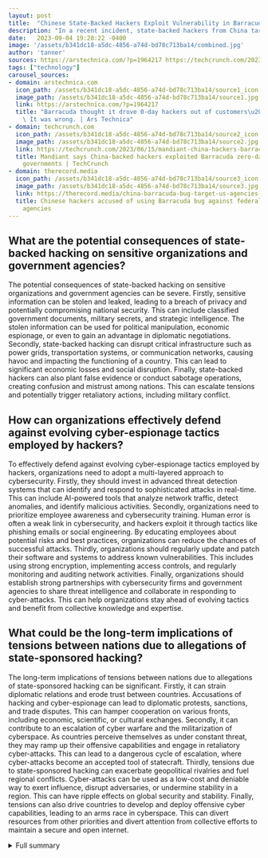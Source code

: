 ```yaml
---
layout: post
title:  "Chinese State-Backed Hackers Exploit Vulnerability in Barracuda Email Security Gateway"
description: "In a recent incident, state-backed hackers from China targeted sensitive organizations and government agencies by exploiting a critical vulnerability in the Barracuda Email Security Gateway. While researchers were able to deploy a patch to address the vulnerability, the hackers launched counterattacks using advanced malware. This cyber-espionage campaign has raised concerns among cybersecurity experts and highlights the importance of robust cybersecurity measures."
date:   2023-09-04 19:28:22 -0400
image: '/assets/b341dc18-a5dc-4856-a74d-bd78c713ba14/combined.jpg'
author: 'tanner'
sources: https://arstechnica.com/?p=1964217 https://techcrunch.com/2023/06/15/mandiant-china-hackers-barracuda-espionage-governments/ https://www.securityweek.com/chinese-apt-was-prepared-for-remediation-efforts-in-barracuda-esg-zero-day-attack/ https://therecord.media/china-barracuda-bug-target-us-agencies-research
tags: ["technology"]
carousel_sources:
- domain: arstechnica.com
  icon_path: /assets/b341dc18-a5dc-4856-a74d-bd78c713ba14/source1_icon.jpg
  image_path: /assets/b341dc18-a5dc-4856-a74d-bd78c713ba14/source1.jpg
  link: https://arstechnica.com/?p=1964217
  title: "Barracuda thought it drove 0-day hackers out of customers\u2019 networks.\
    \ It was wrong. | Ars Technica"
- domain: techcrunch.com
  icon_path: /assets/b341dc18-a5dc-4856-a74d-bd78c713ba14/source2_icon.jpg
  image_path: /assets/b341dc18-a5dc-4856-a74d-bd78c713ba14/source2.jpg
  link: https://techcrunch.com/2023/06/15/mandiant-china-hackers-barracuda-espionage-governments/
  title: Mandiant says China-backed hackers exploited Barracuda zero-day to spy on
    governments | TechCrunch
- domain: therecord.media
  icon_path: /assets/b341dc18-a5dc-4856-a74d-bd78c713ba14/source3_icon.jpg
  image_path: /assets/b341dc18-a5dc-4856-a74d-bd78c713ba14/source3.jpg
  link: https://therecord.media/china-barracuda-bug-target-us-agencies-research
  title: Chinese hackers accused of using Barracuda bug against federal, local US
    agencies
---
```


## What are the potential consequences of state-backed hacking on sensitive organizations and government agencies?
The potential consequences of state-backed hacking on sensitive organizations and government agencies can be severe. Firstly, sensitive information can be stolen and leaked, leading to a breach of privacy and potentially compromising national security. This can include classified government documents, military secrets, and strategic intelligence. The stolen information can be used for political manipulation, economic espionage, or even to gain an advantage in diplomatic negotiations. Secondly, state-backed hacking can disrupt critical infrastructure such as power grids, transportation systems, or communication networks, causing havoc and impacting the functioning of a country. This can lead to significant economic losses and social disruption. Finally, state-backed hackers can also plant false evidence or conduct sabotage operations, creating confusion and mistrust among nations. This can escalate tensions and potentially trigger retaliatory actions, including military conflict.

## How can organizations effectively defend against evolving cyber-espionage tactics employed by hackers?
To effectively defend against evolving cyber-espionage tactics employed by hackers, organizations need to adopt a multi-layered approach to cybersecurity. Firstly, they should invest in advanced threat detection systems that can identify and respond to sophisticated attacks in real-time. This can include AI-powered tools that analyze network traffic, detect anomalies, and identify malicious activities. Secondly, organizations need to prioritize employee awareness and cybersecurity training. Human error is often a weak link in cybersecurity, and hackers exploit it through tactics like phishing emails or social engineering. By educating employees about potential risks and best practices, organizations can reduce the chances of successful attacks. Thirdly, organizations should regularly update and patch their software and systems to address known vulnerabilities. This includes using strong encryption, implementing access controls, and regularly monitoring and auditing network activities. Finally, organizations should establish strong partnerships with cybersecurity firms and government agencies to share threat intelligence and collaborate in responding to cyber-attacks. This can help organizations stay ahead of evolving tactics and benefit from collective knowledge and expertise.

## What could be the long-term implications of tensions between nations due to allegations of state-sponsored hacking?
The long-term implications of tensions between nations due to allegations of state-sponsored hacking can be significant. Firstly, it can strain diplomatic relations and erode trust between countries. Accusations of hacking and cyber-espionage can lead to diplomatic protests, sanctions, and trade disputes. This can hamper cooperation on various fronts, including economic, scientific, or cultural exchanges. Secondly, it can contribute to an escalation of cyber warfare and the militarization of cyberspace. As countries perceive themselves as under constant threat, they may ramp up their offensive capabilities and engage in retaliatory cyber-attacks. This can lead to a dangerous cycle of escalation, where cyber-attacks become an accepted tool of statecraft. Thirdly, tensions due to state-sponsored hacking can exacerbate geopolitical rivalries and fuel regional conflicts. Cyber-attacks can be used as a low-cost and deniable way to exert influence, disrupt adversaries, or undermine stability in a region. This can have ripple effects on global security and stability. Finally, tensions can also drive countries to develop and deploy offensive cyber capabilities, leading to an arms race in cyberspace. This can divert resources from other priorities and divert attention from collective efforts to maintain a secure and open internet.


<details>
        <summary>Full summary</summary>
<p>In late May, security researchers discovered that state-backed hackers from China had exploited a critical vulnerability in Barracuda Email Security Gateway, giving them unauthorized access to sensitive organizations. The hackers were able to infiltrate the networks and gather valuable information. However, the researchers quickly responded and deployed a patch to address the vulnerability, effectively driving out the hackers and securing the networks.</p>
<p>But the story didn't end there. The hackers, showing their resilience and determination, launched counterattacks using new and advanced malware. They were determined to regain access to the target networks and continue their malicious activities. One of the malware they deployed was the DepthCharge, a sophisticated tool specifically designed to reinfect newly deployed appliances.</p>
<p>UNC4841, the threat group behind the attacks, had anticipated and prepared for the remediation efforts. They were well aware of the researchers' actions and had planned contingencies to maintain their access to the compromised networks.</p>
<p>This incident of state-backed hacking has raised serious concerns among cybersecurity experts. The Chinese government is believed to be behind this espionage campaign, which targeted not only sensitive organizations but also government agencies. It is estimated that almost a third of the targeted organizations were government agencies.</p>
<p>Security firm Mandiant, which investigated the attacks, found evidence linking the campaign to a threat group called UNC4841. Mandiant attributes the hacks to this group, which has strong connections to other China-backed hacking groups.</p>
<p>UNC4841 used custom malware to maintain their access to the compromised devices. They targeted the email accounts of individuals working for governments with political or strategic interests to China. Their goal seemed to be intelligence-gathering rather than destructive data attacks.</p>
<p>Mandiant called this campaign the 'broadest cyber espionage campaign' conducted by a China-backed group since 2021, highlighting the scale and impact of the attacks.</p>
<p>It is important to note that Barracuda took immediate action to address the security flaw in its Email Security Gateway (ESG) appliances. They issued patches and recommended customers to remove and replace the affected devices. However, the FBI and cybersecurity agencies revealed that the initial patches were ineffective, and attacks targeting the vulnerability continued.</p>
<p>Despite the ongoing efforts to combat these state-backed hackers, it is evident that they are determined and constantly evolving. The campaign demonstrates the evolving cyber-espionage tactics employed by Chinese hackers. The Chinese Embassy has denied the allegations and accused the U.S. government of similar activities, fueling tensions between the two nations.</p>
<p>The impact of this cyber-espionage campaign is far-reaching and highlights the importance of robust cybersecurity measures. Organizations need to be vigilant and proactive in defending against such threats and continuously update their systems to protect against new and emerging vulnerabilities.</p>
</details>